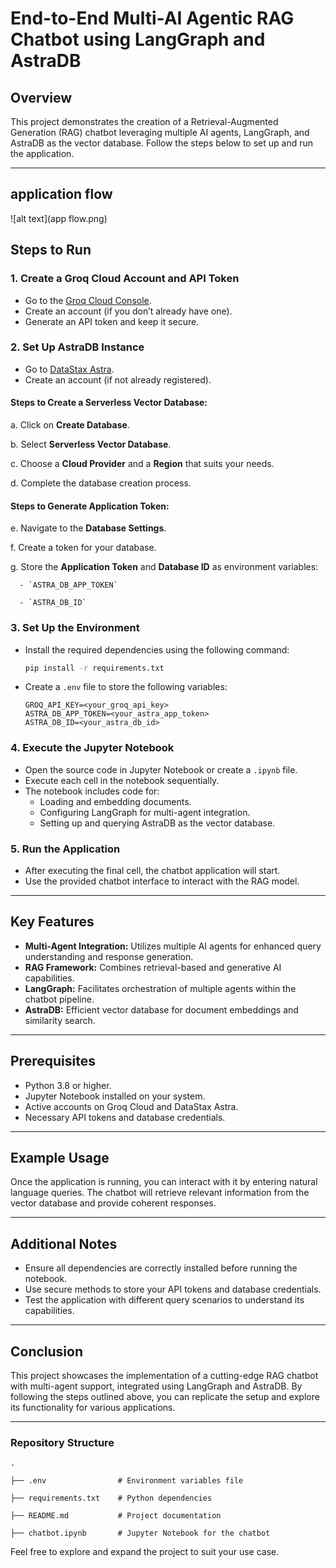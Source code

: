 
# End-to-End Multi-AI Agentic RAG Chatbot using LangGraph and AstraDB

## Overview
This project demonstrates the creation of a Retrieval-Augmented Generation (RAG) chatbot leveraging multiple AI agents, LangGraph, and AstraDB as the vector database. Follow the steps below to set up and run the application.

---
## application flow
![alt text](app flow.png)
## Steps to Run

### 1. **Create a Groq Cloud Account and API Token**
   - Go to the [Groq Cloud Console](https://console.groq.com/keys).
   - Create an account (if you don’t already have one).
   - Generate an API token and keep it secure.

### 2. **Set Up AstraDB Instance**
   - Go to [DataStax Astra](https://astra.datastax.com).
   - Create an account (if not already registered).

   #### Steps to Create a Serverless Vector Database:
   a. Click on **Create Database**.

   b. Select **Serverless Vector Database**.

   c. Choose a **Cloud Provider** and a **Region** that suits your needs.

   d. Complete the database creation process.

   
   #### Steps to Generate Application Token:
   e. Navigate to the **Database Settings**.

   f. Create a token for your database.

   g. Store the **Application Token** and **Database ID** as environment variables:

      - `ASTRA_DB_APP_TOKEN`

      - `ASTRA_DB_ID`

### 3. **Set Up the Environment**
   - Install the required dependencies using the following command:
     ```bash
     pip install -r requirements.txt
     ```
   - Create a `.env` file to store the following variables:
     ```env
     GROQ_API_KEY=<your_groq_api_key>
     ASTRA_DB_APP_TOKEN=<your_astra_app_token>
     ASTRA_DB_ID=<your_astra_db_id>
     ```

### 4. **Execute the Jupyter Notebook**
   - Open the source code in Jupyter Notebook or create a `.ipynb` file.
   - Execute each cell in the notebook sequentially.
   - The notebook includes code for:
     - Loading and embedding documents.
     - Configuring LangGraph for multi-agent integration.
     - Setting up and querying AstraDB as the vector database.

### 5. **Run the Application**
   - After executing the final cell, the chatbot application will start.
   - Use the provided chatbot interface to interact with the RAG model.

---

## Key Features
- **Multi-Agent Integration:** Utilizes multiple AI agents for enhanced query understanding and response generation.
- **RAG Framework:** Combines retrieval-based and generative AI capabilities.
- **LangGraph:** Facilitates orchestration of multiple agents within the chatbot pipeline.
- **AstraDB:** Efficient vector database for document embeddings and similarity search.

---

## Prerequisites
- Python 3.8 or higher.
- Jupyter Notebook installed on your system.
- Active accounts on Groq Cloud and DataStax Astra.
- Necessary API tokens and database credentials.

---

## Example Usage
Once the application is running, you can interact with it by entering natural language queries. The chatbot will retrieve relevant information from the vector database and provide coherent responses.

---

## Additional Notes
- Ensure all dependencies are correctly installed before running the notebook.
- Use secure methods to store your API tokens and database credentials.
- Test the application with different query scenarios to understand its capabilities.

---

## Conclusion
This project showcases the implementation of a cutting-edge RAG chatbot with multi-agent support, integrated using LangGraph and AstraDB. By following the steps outlined above, you can replicate the setup and explore its functionality for various applications.

---

### Repository Structure
```plaintext
.

├── .env                # Environment variables file

├── requirements.txt    # Python dependencies

├── README.md           # Project documentation

├── chatbot.ipynb       # Jupyter Notebook for the chatbot

```
Feel free to explore and expand the project to suit your use case.
